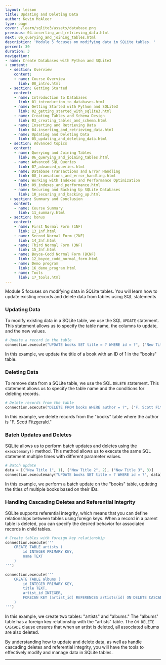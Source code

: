 ```yaml
---
layout: lesson
title: Updating and Deleting Data
author: Kevin McAleer
type: page
cover: /learn/sqlite3/assets/database.png
previous: 04.inserting_and_retrieving_data.html
next: 06_querying_and_joining_tables.html
description: 'Module 5 focuses on modifying data in SQLite tables. '
percent: 30
duration: 3
navigation:
- name: Create Databases with Python and SQLite3
- content:
  - section: Overview
    content:
    - name: Course Overview
      link: 00_intro.html
  - section: Getting Started
    content:
    - name: Introduction to Databases
      link: 01_introduction_to_databases.html
    - name: Getting Started with Python and SQLite3
      link: 02_getting_started_with_sqlite3.html
    - name: Creating Tables and Schema Design
      link: 03_creating_tables_and_schema.html
    - name: Inserting and Retrieving Data
      link: 04.inserting_and_retrieving_data.html
    - name: Updating and Deleting Data
      link: 05_updating_and_deleting_data.html
  - section: Advanced topics
    content:
    - name: Querying and Joining Tables
      link: 06_querying_and_joining_tables.html
    - name: Advanced SQL Queries
      link: 07_advanced_queries.html
    - name: Database Transactions and Error Handling
      link: 08_transations_and_error_handling.html
    - name: Working with Indexes and Performance Optimization
      link: 09_indexes_and_performance.html
    - name: Securing and Backing Up SQLite Databases
      link: 10_securing_and_backing_up.html
  - section: Summary and Conclusion
    content:
    - name: Course Summary
      link: 11_summary.html
  - section: bonus
    content:
    - name: First Normal Form (1NF)
      link: 13_1nf.html
    - name: Second Normal Form (2NF)
      link: 14_2nf.html
    - name: Third Normal Form (3NF)
      link: 15_3nf.html
    - name: Boyce-Codd Normal Form (BCNF)
      link: 12_boyce_codd_normal_form.html
    - name: Demo program
      link: 16_demo_program.html
    - name: Tools
      link: 17_tools.html
---
```



Module 5 focuses on modifying data in SQLite tables. You will learn how to update existing records and delete data from tables using SQL statements.

### Updating Data

To modify existing data in a SQLite table, we use the SQL `UPDATE` statement. This statement allows us to specify the table name, the columns to update, and the new values.

```python
# Update a record in the table
connection.execute("UPDATE books SET title = ? WHERE id = ?", ("New Title", 1))
```

In this example, we update the title of a book with an ID of 1 in the "books" table.

### Deleting Data

To remove data from a SQLite table, we use the SQL `DELETE` statement. This statement allows us to specify the table name and the conditions for deleting records.

```python
# Delete records from the table
connection.execute("DELETE FROM books WHERE author = ?", ("F. Scott Fitzgerald",))
```

In this example, we delete records from the "books" table where the author is "F. Scott Fitzgerald."

### Batch Updates and Deletes

SQLite allows us to perform batch updates and deletes using the `executemany()` method. This method allows us to execute the same SQL statement multiple times with different parameter values.

```python
# Batch update
data = [("New Title 1", 1), ("New Title 2", 2), ("New Title 3", 3)]
connection.executemany("UPDATE books SET title = ? WHERE id = ?", data)
```

In this example, we perform a batch update on the "books" table, updating the titles of multiple books based on their IDs.

### Handling Cascading Deletes and Referential Integrity

SQLite supports referential integrity, which means that you can define relationships between tables using foreign keys. When a record in a parent table is deleted, you can specify the desired behavior for associated records in child tables.

```python
# Create tables with foreign key relationship
connection.execute('''
    CREATE TABLE artists (
        id INTEGER PRIMARY KEY,
        name TEXT
    )
''')

connection.execute('''
    CREATE TABLE albums (
        id INTEGER PRIMARY KEY,
        title TEXT,
        artist_id INTEGER,
        FOREIGN KEY (artist_id) REFERENCES artists(id) ON DELETE CASCADE
    )
''')
```

In this example, we create two tables: "artists" and "albums." The "albums" table has a foreign key relationship with the "artists" table. The `ON DELETE CASCADE` clause ensures that when an artist is deleted, all associated albums are also deleted.

By understanding how to update and delete data, as well as handle cascading deletes and referential integrity, you will have the tools to effectively modify and manage data in SQLite tables.

---
